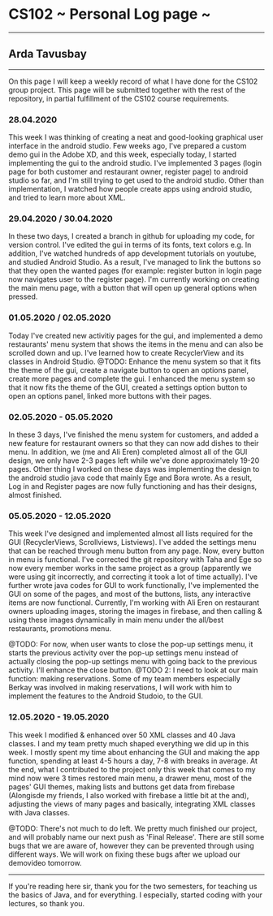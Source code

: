 # CS102 ~ Personal Log page ~
****
## Arda Tavusbay
****

On this page I will keep a weekly record of what I have done for the CS102 group project. This page will be submitted together with the rest of the repository, in partial fulfillment of the CS102 course requirements.

### 28.04.2020
This week I was thinking of creating a neat and good-looking graphical user interface in the android studio. Few weeks ago, I've prepared a custom demo gui in the Adobe XD, and this week, especially today, I started implementing the gui to the android studio. I've implemented 3 pages (login page for both customer and restaurant owner, register page) to android studio so far, and I'm still trying to get used to the android studio. Other than implementation, I watched how people create apps using android studio, and tried to learn more about XML.

### 29.04.2020 / 30.04.2020
In these two days, I created a branch in github for uploading my code, for version control. I've edited the gui in terms of its fonts, text colors e.g. In addition, I've watched hundreds of app development tutorials on youtube, and studied Android Studio. As a result, I've managed to link the buttons so that they open the wanted pages (for example: register button in login page now navigates user to the register page). I'm currently working on creating the main menu page, with a button that will open up general options when pressed.

### 01.05.2020 / 02.05.2020
Today I've created new activitiy pages for the gui, and implemented a demo restaurants' menu system that shows the items in the menu and can also be scrolled down and up. I've learned how to create RecyclerView and its classes in Android Studio.
@TODO: Enhance the menu system so that it fits the theme of the gui, create a navigate button to open an options panel, create more pages and complete the gui. I enhanced the menu system so that it now fits the theme of the GUI, created a settings option button to open an options panel, linked more buttons with their pages. 

### 02.05.2020 - 05.05.2020
In these 3 days, I've finished the menu system for customers, and added a new feature for restaurant owners so that they can now add dishes to their menu. In addition, we (me and Ali Eren) completed almost all of the GUI design, we only have 2-3 pages left while we've done approximately 19-20 pages. Other thing I worked on these days was implementing the design to the android studio java code that mainly Ege and Bora wrote. As a result, Log in and Register pages are now fully functioning and has their designs, almost finished.

### 05.05.2020 - 12.05.2020
This week I've designed and implemented almost all lists required for the GUI (RecyclerViews, Scrollviews, Listviews). I've added the settings menu that can be reached through menu button from any page. Now, every button in menu is functional. I've corrected the git repository with Taha and Ege so now every member works in the same project as a group (apparently we were using git incorrectly, and correcting it took a lot of time actually). I've further wrote java codes for GUI to work functionally, I've implemented the GUI on some of the pages, and most of the buttons, lists, any interactive items are now functional. Currently, I'm working with Ali Eren on restaurant owners uploading images, storing the images in firebase, and then calling & using these images dynamically in main menu under the all/best restaurants, promotions menu. 

@TODO: For now, when user wants to close the pop-up settings menu, it starts the previous activity over the pop-up settings menu instead of actually closing the pop-up settings menu with going back to the previous activity. I'll enhance the close button.
@TODO 2: I need to look at our main function: making reservations. Some of my team members especially Berkay was involved in making reservations, I will work with him to implement the features to the Android Studoio, to the GUI.

### 12.05.2020 - 19.05.2020
This week I modified & enhanced over 50 XML classes and 40 Java classes. I and my team pretty much shaped everything we did up in this week. I mostly spent my time about enhancing the GUI and making the app function, spending at least 4-5 hours a day, 7-8 with breaks in average. At the end, what I contributed to the project only this week that comes to my mind now were 3 times restored main menu, a drawer menu, most of the pages' GUI themes, making lists and buttons get data from firebase (Alongisde my friends, I also worked with firebase a little bit at the and), adjusting the views of many pages and basically, integrating XML classes with Java classes.

@TODO: There's not much to do left. We pretty much finished our project, and will probably name our next push as 'Final Release'. There are still some bugs that we are aware of, however they can be prevented through using different ways. We will work on fixing these bugs after we upload our demovideo tomorrow.

****

If you're reading here sir, thank you for the two semesters, for teaching us the basics of Java, and for everything. I especially, started coding with your lectures, so thank you.
